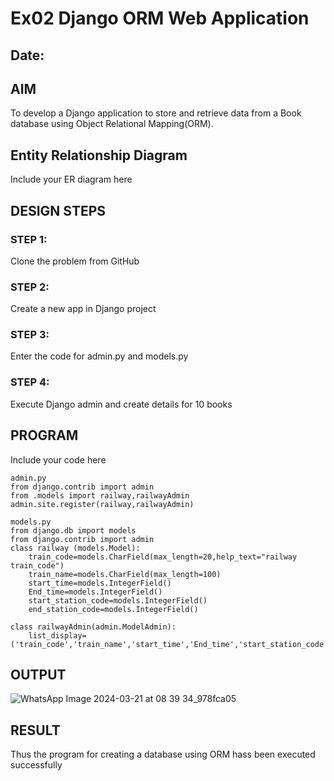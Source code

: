 # Ex02 Django ORM Web Application
## Date: 

## AIM
To develop a Django application to store and retrieve data from a Book database using Object Relational Mapping(ORM).

## Entity Relationship Diagram

Include your ER diagram here

## DESIGN STEPS

### STEP 1:
Clone the problem from GitHub

### STEP 2:
Create a new app in Django project

### STEP 3:
Enter the code for admin.py and models.py

### STEP 4:
Execute Django admin and create details for 10 books

## PROGRAM

Include your code here
```
admin.py
from django.contrib import admin
from .models import railway,railwayAdmin
admin.site.register(railway,railwayAdmin)

models.py
from django.db import models
from django.contrib import admin
class railway (models.Model):
    train_code=models.CharField(max_length=20,help_text="railway train_code")
    train_name=models.CharField(max_length=100)
    start_time=models.IntegerField()
    End_time=models.IntegerField()
    start_station_code=models.IntegerField()
    end_station_code=models.IntegerField()
     
class railwayAdmin(admin.ModelAdmin):
    list_display=('train_code','train_name','start_time','End_time','start_station_code','end_station_code',)
```

## OUTPUT

![WhatsApp Image 2024-03-21 at 08 39 34_978fca05](https://github.com/vembuu07/ORM/assets/150772461/c17d4722-a349-4248-a0d5-de791eb25bcd)



## RESULT
Thus the program for creating a database using ORM hass been executed successfully
